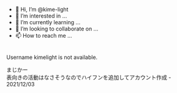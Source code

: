 - 👋 Hi, I’m @kime-light
- 👀 I’m interested in ...
- 🌱 I’m currently learning ...
- 💞️ I’m looking to collaborate on ...
- 📫 How to reach me ...
  
　  
Username kimelight is not available.  
  
まじかー  
表向きの活動はなさそうなのでハイフンを追加してアカウント作成 - 2021/12/03  

<!---
kime-light/kime-light is a ✨ special ✨ repository because its `README.md` (this file) appears on your GitHub profile.
You can click the Preview link to take a look at your changes.
--->
